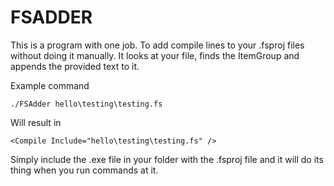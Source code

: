 # FSADDER

This is a program with one job. To add compile lines to your .fsproj files without doing it manually. It looks at your file, finds the <Compile Include="thing.fs"> ItemGroup and appends the provided text to it.

Example command

` ./FSAdder hello\testing\testing.fs `

Will result in

` <Compile Include="hello\testing\testing.fs" /> `

Simply include the .exe file in your folder with the .fsproj file and it will do its thing when you run commands at it.
